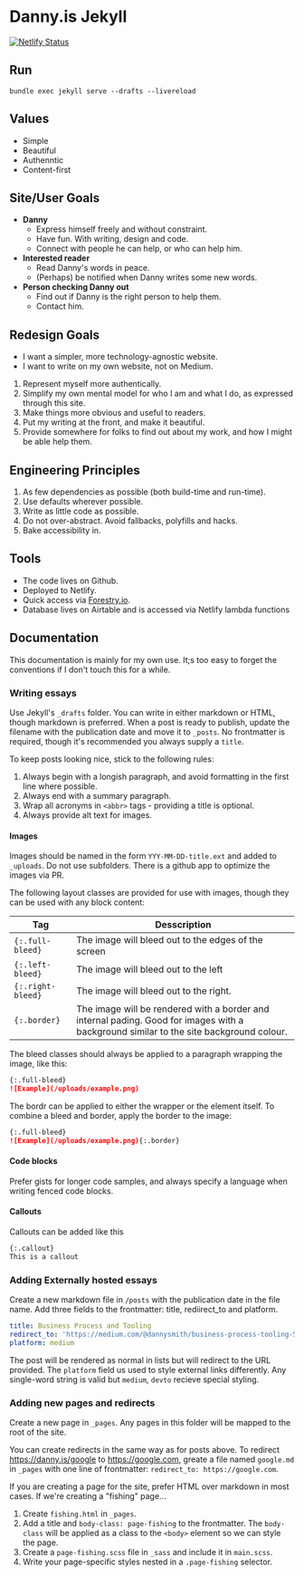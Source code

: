 ---
---

# Danny.is Jekyll

[![Netlify Status](https://api.netlify.com/api/v1/badges/591407d0-3299-4d9f-a929-495f4725de39/deploy-status)](https://app.netlify.com/sites/dannyis/deploys)

## Run

```shell
bundle exec jekyll serve --drafts --livereload
```

## Values

- Simple
- Beautiful
- Authenntic
- Content-first

## Site/User Goals

- **Danny**
  - Express himself freely and without constraint.
  - Have fun. With writing, design and code.
  - Connect with people he can help, or who can help him.
- **Interested reader**
  - Read Danny's words in peace.
  - (Perhaps) be notified when Danny writes some new words.
- **Person checking Danny out**
  - Find out if Danny is the right person to help them.
  - Contact him.

## Redesign Goals

- I want a simpler, more technology-agnostic website.
- I want to write on my own website, not on Medium.

1. Represent myself more authentically.
2. Simplify my own mental model for who I am and what I do, as expressed through this site.
3. Make things more obvious and useful to readers.
4. Put my writing at the front, and make it beautiful.
5. Provide somewhere for folks to find out about my work, and how I might be able help them.

## Engineering Principles

1. As few dependencies as possible (both build-time and run-time).
2. Use defaults wherever possible.
3. Write as little code as possible.
4. Do not over-abstract. Avoid fallbacks, polyfills and hacks.
5. Bake accessibility in.

## Tools

- The code lives on Github.
- Deployed to Netlify.
- Quick access via [Forestry.io](forestry.io).
- Database lives on Airtable and is accessed via Netlify lambda functions

## Documentation

This documentation is mainly for my own use. It;s too easy to forget the conventions if I don't touch this for a while.

### Writing essays

Use Jekyll's `_drafts` folder. You can write in either markdown or HTML, though markdown is preferred. When a post is ready to publish, update the filename with the publication date and move it to `_posts`. No frontmatter is required, though it's recommended you always supply a `title`.

To keep posts looking nice, stick to the following rules:

1. Always begin with a longish paragraph, and avoid formatting in the first line where possible.
1. Always end with a summary paragraph.
1. Wrap all acronyms in `<abbr>` tags - providing a title is optional.
1. Always provide alt text for images.

#### Images

Images should be named in the form `YYY-MM-DD-title.ext` and added to `_uploads`. Do not use subfolders. There is a github app to optimize the images via PR.

The following layout classes are provided for use with images, though they can be used with any block content:

| Tag               | Desscription                                                                                                                           |
| ----------------- | -------------------------------------------------------------------------------------------------------------------------------------- |
| `{:.full-bleed}`  | The image will bleed out to the edges of the screen                                                                                    |
| `{:.left-bleed}`  | The image will bleed out to the left                                                                                                   |
| `{:.right-bleed}` | The image will bleed out to the right.                                                                                                 |
| `{:.border}`      | The image will be rendered with a border and internal pading. Good for images with a background similar to the site background colour. |

The bleed classes should always be applied to a paragraph wrapping the image, like this:

```markdown
{:.full-bleed}
![Example](/uploads/example.png)
```

The bordr can be applied to either the wrapper or the element itself. To combine a bleed and border, apply the border to the image:

```markdown
{:.full-bleed}
![Example](/uploads/example.png){:.border}
```

#### Code blocks

Prefer gists for longer code samples, and always specify a language when writing fenced code blocks.

#### Callouts

Callouts can be added like this

```md
{:.callout}
This is a callout
```

### Adding Externally hosted essays

Create a new markdown file in `/posts` with the publication date in the file name. Add three fields to the frontmatter: title, rediirect_to and platform.

```yaml
title: Business Process and Tooling
redirect_to: 'https://medium.com/@dannysmith/business-process-tooling-56f1e3341d21'
platform: medium
```

The post will be rendered as normal in lists but will redirect to the URL provided. The `platform` field us used to style external links differently. Any single-word string is valid but `medium`, `devto` recieve special styling.

### Adding new pages and redirects

Create a new page in `_pages`. Any pages in this folder will be mapped to the root of the site.

You can create redirects in the same way as for posts above. To redirect https://danny.is/google to https://google.com, greate a file named `google.md` in `_pages` with one line of frontmatter: `redirect_to: https://google.com`.

If you are creating a page for the site, prefer HTML over markdown in most cases. If we're creating a "fishing" page...

1. Create `fishing.html` in `_pages`.
1. Add a title and `body-class: page-fishing` to the frontmatter. The `body-class` will be applied as a class to the `<body>` element so we can style the page.
1. Create a `page-fishing.scss` file in `_sass` and include it in `main.scss`.
1. Write your page-specific styles nested in a `.page-fishing` selector.

